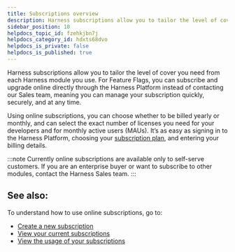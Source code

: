 ```yaml
---
title: Subscriptions overview
description: Harness subscriptions allow you to tailor the level of cover you need from each Harness module you use. For Feature Flags, you can subscribe and upgrade online directly through the Harness Platform i…
sidebar_position: 10
helpdocs_topic_id: fzehkjbn7j
helpdocs_category_id: hdxts68dvo
helpdocs_is_private: false
helpdocs_is_published: true
---
```


Harness subscriptions allow you to tailor the level of cover you need from each Harness module you use. For Feature Flags, you can subscribe and upgrade online directly through the Harness Platform instead of contacting our Sales team, meaning you can manage your subscription quickly, securely, and at any time. 

Using online subscriptions, you can choose whether to be billed yearly or monthly, and can select the exact number of licenses you need for your developers and for monthly active users (MAUs). It’s as easy as signing in to the Harness Platform, choosing your [subscription plan](available-plans-for-feature-flags.md), and entering your billing details.  

:::note
Currently online subscriptions are available only to self-serve customers. If you are an enterprise buyer or want to subscribe to other modules, contact the Harness Sales team.
:::

## See also:

To understand how to use online subscriptions, go to:

* [Create a new subscription](create-a-new-subscription.md)
* [View your current subscriptions](view-your-current-subscriptions.md)
* [View the usage of your subscriptions](view-the-usage-of-your-subscriptions.md)

